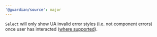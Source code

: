 ```yaml
---
'@guardian/source': major
---
```


`Select` will only show UA invalid error styles (i.e. not component errors) once user has interacted ([where supported](https://caniuse.com/mdn-css_selectors_user-invalid)).
